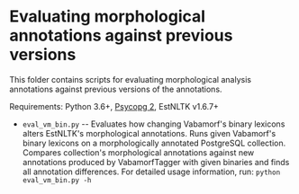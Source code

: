 # Evaluating morphological annotations against previous versions

This folder contains scripts for evaluating morphological analysis annotations against previous versions of the annotations.

Requirements: Python 3.6+, [Psycopg 2](https://www.psycopg.org), EstNLTK v1.6.7+

* `eval_vm_bin.py` -- Evaluates how changing Vabamorf's binary lexicons alters EstNLTK's morphological annotations. Runs given Vabamorf's binary lexicons on a morphologically annotated PostgreSQL collection. Compares collection's morphological annotations against new annotations produced by VabamorfTagger with given binaries and finds all annotation differences. For detailed usage information, run: `python eval_vm_bin.py -h`
 
